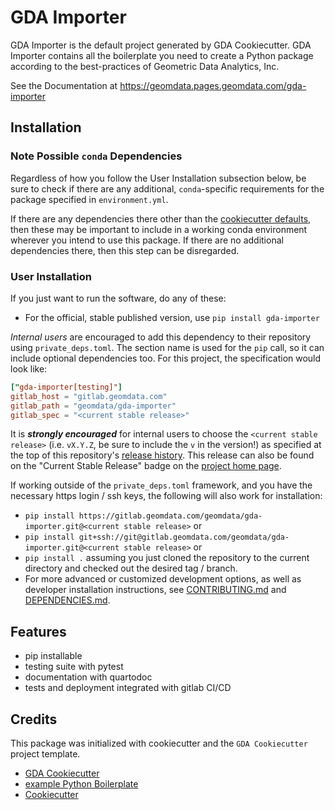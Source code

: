# GDA Importer

GDA Importer is the default project generated by GDA Cookiecutter. GDA Importer contains all the boilerplate you need to create a Python package according to the best-practices of Geometric Data Analytics, Inc.

See the Documentation at https://geomdata.pages.geomdata.com/gda-importer

## Installation

### Note Possible `conda` Dependencies

Regardless of how you follow the User Installation subsection below, be sure to check if there are any additional, `conda`-specific requirements for the package specified in `environment.yml`.

If there are any dependencies there other than the [cookiecutter defaults](https://gitlab.geomdata.com/geomdata/gda-cookiecutter/-/blob/master/environment.yml?ref_type=heads), then these may be important to include in a working conda environment wherever you intend to use this package. If there are no additional dependencies there, then this step can be disregarded.

### User Installation

If you just want to run the software, do any of these:

- For the official, stable published version, use `pip install gda-importer`

*Internal users* are encouraged to add this dependency to their repository using `private_deps.toml`.  The section name is used for the `pip` call, so it can include optional dependencies too.  For this project, the specification would look like:

```toml
["gda-importer[testing]"]
gitlab_host = "gitlab.geomdata.com"
gitlab_path = "geomdata/gda-importer"
gitlab_spec = "<current stable release>"
```

It is **_strongly encouraged_** for internal users to choose the `<current stable release>` (i.e. `vX.Y.Z`, be sure to include the `v` in the version!) as specified at the top of this repository's [release history](https://gitlab.geomdata.com/geomdata/gda-importer/-/releases). This release can also be found on the "Current Stable Release" badge on the [project home page](https://gitlab.geomdata.com/geomdata/gda-importer).

If working outside of the `private_deps.toml` framework, and you have the necessary https login / ssh keys, the following will also work for installation:
  - `pip install https://gitlab.geomdata.com/geomdata/gda-importer.git@<current stable release>` or
  - `pip install git+ssh://git@gitlab.geomdata.com/geomdata/gda-importer.git@<current stable release>` or
  - `pip install .` assuming you just cloned the repository to the current directory and checked out the desired tag / branch.
- For more advanced or customized development options, as well as developer installation instructions, see [CONTRIBUTING.md](CONTRIBUTING.md) and [DEPENDENCIES.md](DEPENDENCIES.md).

## Features

* pip installable
* testing suite with pytest
* documentation with quartodoc
* tests and deployment integrated with gitlab CI/CD

## Credits

This package was initialized with cookiecutter and the `GDA Cookiecutter` project template.

* [GDA Cookiecutter](https://gitlab.geomdata.com/geomdata/gda-cookiecutter/)
* [example Python Boilerplate](https://gitlab.geomdata.com/geomdata/python-boilerplate)
* [Cookiecutter](https://github.com/audreyr/cookiecutter)
